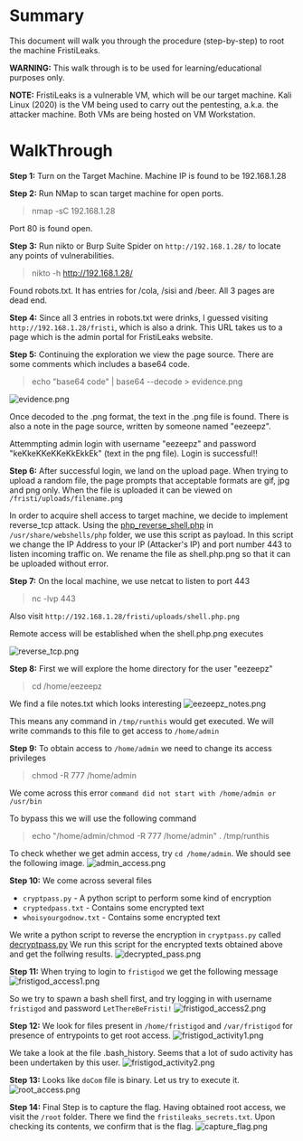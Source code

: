 # Summary
This document will walk you through the procedure (step-by-step) to root the machine FristiLeaks.

**WARNING:** This walk through is to be used for learning/educational purposes only.

**NOTE:**
FristiLeaks is a vulnerable VM, which will be our target machine.
Kali Linux (2020) is the VM being used to carry out the pentesting, a.k.a. the attacker machine.
Both VMs are being hosted on VM Workstation.

# WalkThrough

**Step 1:**
Turn on the Target Machine. Machine IP is found to be 192.168.1.28

**Step 2:**
Run NMap to scan target machine for open ports. 
> nmap -sC 192.168.1.28

Port 80 is found open.

**Step 3:**
Run nikto or Burp Suite Spider on `http://192.168.1.28/` to locate any points of vulnerabilities.
> nikto -h http://192.168.1.28/

Found robots.txt. It has entries for /cola, /sisi and  /beer. All 3 pages are dead end.

**Step 4:**
Since all 3 entries in robots.txt were drinks, I guessed visiting `http://192.168.1.28/fristi`, which is also a drink. 
This URL takes us to a page which is the admin portal for FristiLeaks website.

**Step 5:**
Continuing the exploration we view the page source. There are some comments which includes a base64 code.

> echo "base64 code" | base64 --decode > evidence.png 

![evidence.png](evidence.png)

Once decoded to the .png format, the text in the .png file is found.
There is also a note in the page source, written by someone named "eezeepz".

Attemmpting admin login with username "eezeepz" and password "keKkeKKeKKeKkEkkEk" (text in the png file). Login is successful!!


**Step 6:**
After successful login, we land on the upload page. When trying to upload a random file, the page prompts that acceptable formats are gif, jpg and png only. When the file is uploaded it can be viewed on `/fristi/uploads/filename.png`

In order to acquire shell access to target machine, we decide to implement reverse_tcp attack. 
Using the [php_reverse_shell.php](php_reverse_shell.php) in `/usr/share/webshells/php` folder, we use this script as payload.
In this script we change the IP Address to your IP (Attacker's IP) and port number 443 to listen incoming traffic on.
We rename the file as shell.php.png so that it can be uploaded without error.

**Step 7:**
On the local machine, we use netcat to listen to port 443
> nc -lvp 443

Also visit `http://192.168.1.28/fristi/uploads/shell.php.png`

Remote access will be established when the shell.php.png executes

![reverse_tcp.png](reverse_tcp.png)
  
**Step 8:**
First we will explore the home directory for the user "eezeepz"
> cd /home/eezeepz

We find a file notes.txt which looks interesting
![eezeepz_notes.png](eezeepz_notes.png)

This means any command in `/tmp/runthis` would get executed. We will write commands to this file to get access to `/home/admin`

**Step 9:**
To obtain access to `/home/admin` we need to change its access privileges
> chmod -R 777 /home/admin

We come across this error `command did not start with /home/admin or /usr/bin`

To bypass this we will use the following command
> echo "/home/admin/chmod -R 777 /home/admin" . /tmp/runthis

To check whether we get admin access, try `cd /home/admin`. We should see the following image.
![admin_access.png](admin_access.png)

**Step 10:**
We come across several files
- `cryptpass.py` - A python script to perform some kind of encryption
- `cryptedpass.txt` - Contains some encrypted text
- `whoisyourgodnow.txt` - Contains some encrypted text

We write a python script to reverse the encryption in `cryptpass.py` called [decryptpass.py](decryptpass.py)
We run this script for the encrypted texts obtained above and get the follwing results.
![decrypted_pass.png](decrypted_pass.png)

**Step 11:**
When trying to login to `fristigod` we get the following message
![fristigod_access1.png](fristigod_access1.png)

So we try to spawn a bash shell first, and try logging in with username `fristigod` and password `LetThereBeFristi!`
![fristigod_access2.png](fristigod_access2.png)

**Step 12:**
We look for files present in `/home/fristigod` and `/var/fristigod` for presence of entrypoints to get root access.
![fristigod_activity1.png](fristigod_activity1.png)

We take a look at the file .bash_history. Seems that a lot of sudo activity has been undertaken by this user.
![fristigod_activity2.png](fristigod_activity2.png)

**Step 13:**
Looks like `doCom` file is binary. Let us try to execute it.
![root_access.png](root_access.png)

**Step 14:**
Final Step is to capture the flag. Having obtained root access, we visit the `/root` folder. There we find the `fristileaks_secrets.txt`. Upon checking its contents, we confirm that is the flag.
![capture_flag.png](capture_flag.png)



  



